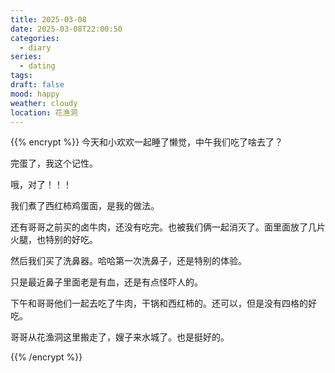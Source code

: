 ```yaml
---
title: 2025-03-08
date: 2025-03-08T22:00:50
categories:
  - diary
series:
  - dating
tags: 
draft: false
mood: happy
weather: cloudy
location: 花渔洞
---
```

{{% encrypt %}}
今天和小欢欢一起睡了懒觉，中午我们吃了啥去了？

完蛋了，我这个记性。

哦，对了！！！

我们煮了西红柿鸡蛋面，是我的做法。

还有哥哥之前买的卤牛肉，还没有吃完。也被我们俩一起消灭了。面里面放了几片火腿，也特别的好吃。

然后我们买了洗鼻器。哈哈第一次洗鼻子，还是特别的体验。

只是最近鼻子里面老是有血，还是有点怪吓人的。

下午和哥哥他们一起去吃了牛肉，干锅和西红柿的。还可以，但是没有四格的好吃。

哥哥从花渔洞这里搬走了，嫂子来水城了。也是挺好的。

{{% /encrypt %}}
